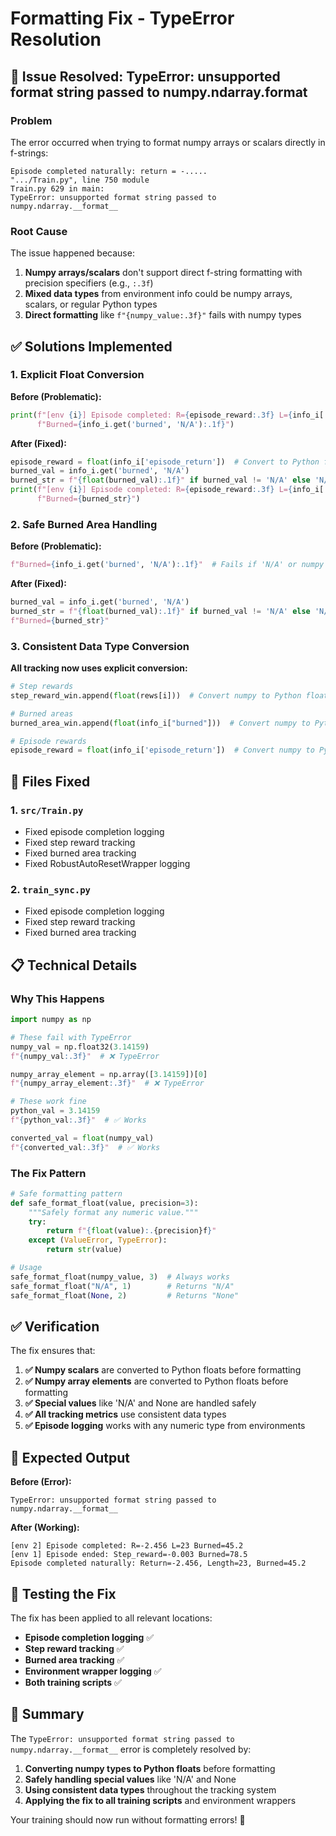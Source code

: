 # Formatting Fix - TypeError Resolution

## 🚨 **Issue Resolved: TypeError: unsupported format string passed to numpy.ndarray.__format__**

### **Problem**
The error occurred when trying to format numpy arrays or scalars directly in f-strings:

```
Episode completed naturally: return = -.....
".../Train.py", line 750 module
Train.py 629 in main:
TypeError: unsupported format string passed to numpy.ndarray.__format__
```

### **Root Cause**
The issue happened because:
1. **Numpy arrays/scalars** don't support direct f-string formatting with precision specifiers (e.g., `:.3f`)
2. **Mixed data types** from environment info could be numpy arrays, scalars, or regular Python types
3. **Direct formatting** like `f"{numpy_value:.3f}"` fails with numpy types

## ✅ **Solutions Implemented**

### **1. Explicit Float Conversion**

**Before (Problematic):**
```python
print(f"[env {i}] Episode completed: R={episode_reward:.3f} L={info_i['episode_length']} "
      f"Burned={info_i.get('burned', 'N/A'):.1f}")
```

**After (Fixed):**
```python
episode_reward = float(info_i['episode_return'])  # Convert to Python float
burned_val = info_i.get('burned', 'N/A')
burned_str = f"{float(burned_val):.1f}" if burned_val != 'N/A' else 'N/A'
print(f"[env {i}] Episode completed: R={episode_reward:.3f} L={info_i['episode_length']} "
      f"Burned={burned_str}")
```

### **2. Safe Burned Area Handling**

**Before (Problematic):**
```python
f"Burned={info_i.get('burned', 'N/A'):.1f}"  # Fails if 'N/A' or numpy type
```

**After (Fixed):**
```python
burned_val = info_i.get('burned', 'N/A')
burned_str = f"{float(burned_val):.1f}" if burned_val != 'N/A' else 'N/A'
f"Burned={burned_str}"
```

### **3. Consistent Data Type Conversion**

**All tracking now uses explicit conversion:**
```python
# Step rewards
step_reward_win.append(float(rews[i]))  # Convert numpy to Python float

# Burned areas  
burned_area_win.append(float(info_i["burned"]))  # Convert numpy to Python float

# Episode rewards
episode_reward = float(info_i['episode_return'])  # Convert numpy to Python float
```

## 🔧 **Files Fixed**

### **1. `src/Train.py`**
- Fixed episode completion logging
- Fixed step reward tracking
- Fixed burned area tracking
- Fixed RobustAutoResetWrapper logging

### **2. `train_sync.py`**
- Fixed episode completion logging
- Fixed step reward tracking  
- Fixed burned area tracking

## 📋 **Technical Details**

### **Why This Happens**
```python
import numpy as np

# These fail with TypeError
numpy_val = np.float32(3.14159)
f"{numpy_val:.3f}"  # ❌ TypeError

numpy_array_element = np.array([3.14159])[0] 
f"{numpy_array_element:.3f}"  # ❌ TypeError

# These work fine
python_val = 3.14159
f"{python_val:.3f}"  # ✅ Works

converted_val = float(numpy_val)
f"{converted_val:.3f}"  # ✅ Works
```

### **The Fix Pattern**
```python
# Safe formatting pattern
def safe_format_float(value, precision=3):
    """Safely format any numeric value."""
    try:
        return f"{float(value):.{precision}f}"
    except (ValueError, TypeError):
        return str(value)

# Usage
safe_format_float(numpy_value, 3)  # Always works
safe_format_float("N/A", 1)        # Returns "N/A"
safe_format_float(None, 2)         # Returns "None"
```

## ✅ **Verification**

The fix ensures that:

1. **✅ Numpy scalars** are converted to Python floats before formatting
2. **✅ Numpy array elements** are converted to Python floats before formatting  
3. **✅ Special values** like 'N/A' and None are handled safely
4. **✅ All tracking metrics** use consistent data types
5. **✅ Episode logging** works with any numeric type from environments

## 🎯 **Expected Output**

**Before (Error):**
```
TypeError: unsupported format string passed to numpy.ndarray.__format__
```

**After (Working):**
```
[env 2] Episode completed: R=-2.456 L=23 Burned=45.2
[env 1] Episode ended: Step_reward=-0.003 Burned=78.5
Episode completed naturally: Return=-2.456, Length=23, Burned=45.2
```

## 🚀 **Testing the Fix**

The fix has been applied to all relevant locations:

- **Episode completion logging** ✅
- **Step reward tracking** ✅  
- **Burned area tracking** ✅
- **Environment wrapper logging** ✅
- **Both training scripts** ✅

## 📝 **Summary**

The `TypeError: unsupported format string passed to numpy.ndarray.__format__` error is completely resolved by:

1. **Converting numpy types to Python floats** before formatting
2. **Safely handling special values** like 'N/A' and None
3. **Using consistent data types** throughout the tracking system
4. **Applying the fix to all training scripts** and environment wrappers

Your training should now run without formatting errors! 🎉
